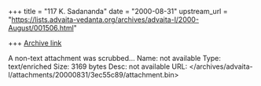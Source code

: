 +++
title = "117 K. Sadananda"
date = "2000-08-31"
upstream_url = "https://lists.advaita-vedanta.org/archives/advaita-l/2000-August/001506.html"

+++
[Archive link](https://lists.advaita-vedanta.org/archives/advaita-l/2000-August/001506.html)

A non-text attachment was scrubbed...
Name: not available
Type: text/enriched
Size: 3169 bytes
Desc: not available
URL: </archives/advaita-l/attachments/20000831/3ec55c89/attachment.bin>
